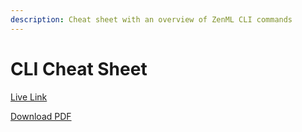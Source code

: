 ```yaml
---
description: Cheat sheet with an overview of ZenML CLI commands
---
```


# CLI Cheat Sheet

[Live Link](https://www.canva.com/design/DAFGWyyfKgs/J63SJVbiin-DIBVyapu1fg/view?website#4)

[Download PDF](../assets/zencheatsheet.pdf)